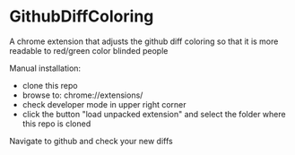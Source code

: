 GithubDiffColoring
==================

A chrome extension that adjusts the github diff coloring so that it is more readable to red/green color blinded people

Manual installation:    

  - clone this repo
  - browse to: chrome://extensions/
  - check developer mode in upper right corner
  - click the button "load unpacked extension" and select the folder where this repo is cloned

Navigate to github and check your new diffs
